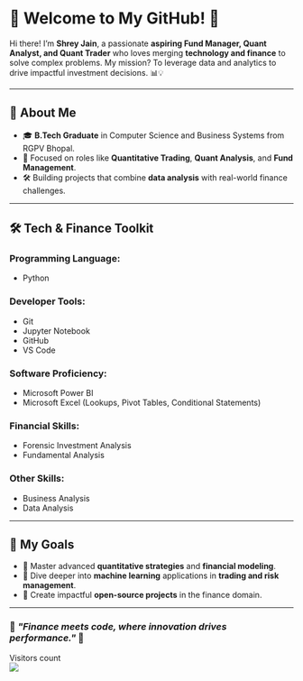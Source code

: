 # 👋 Welcome to My GitHub! 🚀

Hi there! I’m **Shrey Jain**, a passionate **aspiring Fund Manager, Quant Analyst, and Quant Trader** who loves merging **technology and finance** to solve complex problems. My mission? To leverage data and analytics to drive impactful investment decisions. 📊💡

---

## 🌟 About Me

- 🎓 **B.Tech Graduate** in Computer Science and Business Systems from RGPV Bhopal.
- 💼 Focused on roles like **Quantitative Trading**, **Quant Analysis**, and **Fund Management**.
- 🛠 Building projects that combine **data analysis** with real-world finance challenges.

---

## 🛠️ Tech & Finance Toolkit

### Programming Language:
- Python 

### Developer Tools:
- Git 
- Jupyter Notebook 
- GitHub 
- VS Code 

### Software Proficiency:
- Microsoft Power BI 
- Microsoft Excel (Lookups, Pivot Tables, Conditional Statements) 

### Financial Skills:
- Forensic Investment Analysis 
- Fundamental Analysis 

### Other Skills:
- Business Analysis 
- Data Analysis 

---

## 🚀 My Goals

- 🧠 Master advanced **quantitative strategies** and **financial modeling**.
- 🤖 Dive deeper into **machine learning** applications in **trading and risk management**.
- 🌟 Create impactful **open-source projects** in the finance domain.



---

### 🚀 *"Finance meets code, where innovation drives performance."* 🚀

    
  Visitors count
<br>
<img src="https://profile-counter.glitch.me/shreyjainn/count.svg" />
</p>



